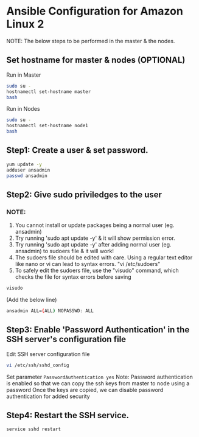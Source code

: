 # Ansible Configuration for Amazon Linux 2
NOTE: The below steps to be performed in the master & the nodes.

## Set hostname for master & nodes (OPTIONAL)
Run in Master
```sh
sudo su -
hostnamectl set-hostname master
bash
```

Run in Nodes
```sh
sudo su -
hostnamectl set-hostname node1
bash
```

## Step1: Create a user & set password.
```sh
yum update -y
adduser ansadmin      
passwd ansadmin
```

## Step2: Give sudo priviledges to the user
### NOTE:
1. You cannot install or update packages being a normal user (eg. ansadmin)
2. Try running 'sudo apt update -y' & it will show permission error.
3. Try running 'sudo apt update -y' after adding normal user (eg. ansadmin) to sudoers file & it will work!
4. The sudoers file should be edited with care. Using a regular text editor like nano or vi can lead to syntax errors. "vi /etc/sudoers"
5. To safely edit the sudoers file, use the "visudo" command, which checks the file for syntax errors before saving

```sh
visudo
```

(Add the below line)
```sh
ansadmin ALL=(ALL) NOPASSWD: ALL
```

## Step3: Enable 'Password Authentication' in the SSH server's configuration file 
Edit SSH server configuration file
```sh
vi /etc/ssh/sshd_config     
```
Set parameter `PasswordAuthentication yes`
Note: Password authentication is enabled so that we can copy the ssh keys from master to node using a password
      Once the keys are copied, we can disable password authentication for added security

## Step4: Restart the SSH service.
```sh
service sshd restart         
```
